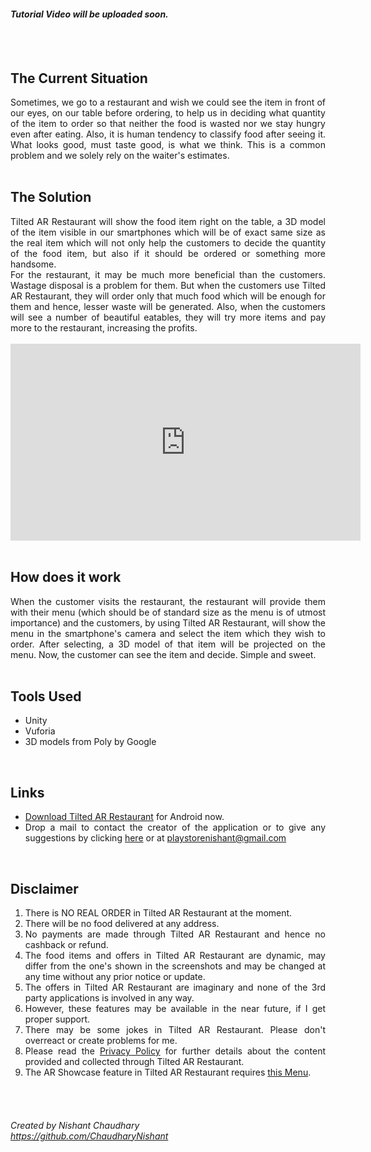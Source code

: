 <body align="justify">
<h4><i>Tutorial Video will be uploaded soon.</i></h4><br><br>
<h2>The Current Situation</h2>
Sometimes, we go to a restaurant and wish we could see the item in front of our eyes, on our table before ordering, to help us in deciding what quantity of the item to order so that neither the food is wasted nor we stay hungry even after eating. Also, it is human tendency to classify food after seeing it. What looks good, must taste good, is what we think. This is a common problem and we solely rely on the waiter's estimates.
<br><br><h2>The Solution</h2>
Tilted AR Restaurant will show the food item right on the table, a 3D model of the item visible in our smartphones which will be of exact same size as the real item which will not only help the customers to decide the quantity of the food item, but also if it should be ordered or something more handsome.
<br>For the restaurant, it may be much more beneficial than the customers. Wastage disposal is a problem for them. But when the customers use Tilted AR Restaurant, they will order only that much food which will be enough for them and hence, lesser waste will be generated. Also, when the customers will see a number of beautiful eatables, they will try more items and pay more to the restaurant, increasing the profits.
<br><br><iframe width="560" height="315" src="https://www.youtube.com/embed/BwzEokkE6iU" frameborder="0" allow="accelerometer; autoplay; encrypted-media; gyroscope; picture-in-picture" allowfullscreen></iframe>
<br><br><h2>How does it work</h2>
When the customer visits the restaurant, the restaurant will provide them with their menu (which should be of standard size as the menu is of utmost importance) and the customers, by using Tilted AR Restaurant, will show the menu in the smartphone's camera and select the item which they wish to order. After selecting, a 3D model of that item will be projected on the menu. Now, the customer can see the item and decide. Simple and sweet.
<br><br><h2>Tools Used</h2>
<ul>
  <li>Unity</li>
  <li>Vuforia</li>
  <li>3D models from Poly by Google</li>
</ul>
<br><h2>Links</h2>
<ul>
<li><a href="https://play.google.com/store/apps/details?id=com.nishantchaudhary.tiltedar" target="_blank">Download Tilted AR Restaurant</a> for Android now.</li>
<li>Drop a mail to contact the creator of the application or to give any suggestions by clicking <a href="mailto:playstorenishant@gmail.com?Subject=Regarding%20Tilted%20AR%20Restaurant%20from%20Portfolio%20Webiste" target="_top">here</a> or at <a href="mailto:playstorenishant@gmail.com?Subject=Regarding%20Tilted%20AR%20Restaurant%20from%20Portfolio%20Website" target="_top">playstorenishant@gmail.com</a></li>
</ul>
<br><h2>Disclaimer</h2>
<ol>
<li>There is NO REAL ORDER in Tilted AR Restaurant at the moment.</li>
<li>There will be no food delivered at any address.</li>
<li>No payments are made through Tilted AR Restaurant and hence no cashback or refund.</li>
<li>The food items and offers in Tilted AR Restaurant are dynamic, may differ from the one's shown in the screenshots and may be changed at any time without any prior notice or update.</li>
<li>The offers in Tilted AR Restaurant are imaginary and none of the 3rd party applications is involved in any way.</li>
<li>However, these features may be available in the near future, if I get proper support.</li>
<li>There may be some jokes in Tilted AR Restaurant. Please don't overreact or create problems for me.</li>
<li>Please read the <a href="https://chaudharynishant.github.io/TiltedARRestaurantPrivacyPolicy">Privacy Policy</a> for further details about the content provided and collected through Tilted AR Restaurant.</li>
<li>The AR Showcase feature in Tilted AR Restaurant requires 
<a href="Menu.jpg">this Menu</a>.</li>
</ol>

<br><br><h6><i>Created by Nishant Chaudhary
<br>https://github.com/ChaudharyNishant</i></h6>
</body>
